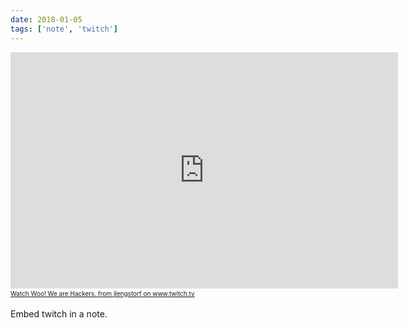 ```yaml
---
date: 2018-01-05
tags: ['note', 'twitch']
---
```


<iframe src="https://player.twitch.tv/?autoplay=false&video=v479656718" frameborder="0" allowfullscreen="true" scrolling="no" height="378" width="620"></iframe><a href="https://www.twitch.tv/videos/479656718?tt_content=text_link&tt_medium=vod_embed" style="padding:2px 0px 4px; display:block; width:345px; font-weight:normal; font-size:10px; text-decoration:underline;">Watch Woo! We are Hackers. from jlengstorf on www.twitch.tv</a>

Embed twitch in a note.
